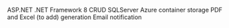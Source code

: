 ASP.NET .NET Framework 8
CRUD SQLServer
Azure container storage
PDF and Excel (to add) generation
Email notification
